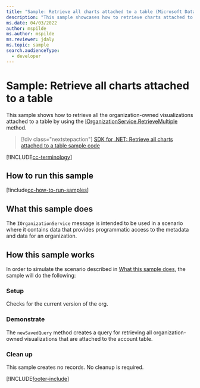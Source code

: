 ```yaml
---
title: "Sample: Retrieve all charts attached to a table (Microsoft Dataverse) | Microsoft Docs" # Intent and product brand in a unique string of 43-59 chars including spaces
description: "This sample showcases how to retrieve charts attached to a table " # 115-145 characters including spaces. This abstract displays in the search result.
ms.date: 04/03/2022
author: mspilde
ms.author: mspilde
ms.reviewer: jdaly
ms.topic: sample
search.audienceType:
  - developer
---
```


# Sample: Retrieve all charts attached to a table

This sample shows how to retrieve all the organization-owned visualizations attached to a table by using the [IOrganizationService.RetrieveMultiple](/dotnet/api/microsoft.xrm.sdk.iorganizationservice.retrievemultiple) method.

> [!div class="nextstepaction"]
> [SDK for .NET: Retrieve all charts attached to a table sample code](https://github.com/microsoft/PowerApps-Samples/tree/master/dataverse/orgsvc/C%23/RetrieveChartsAttachedToEntity)

[!INCLUDE[cc-terminology](../../includes/cc-terminology.md)]

## How to run this sample

[!include[cc-how-to-run-samples](../../includes/cc-how-to-run-samples.md)]

## What this sample does

The `IOrganizationService` message is intended to be used in a scenario where it contains data that provides programmatic access to the metadata and data for an organization.

## How this sample works

In order to simulate the scenario described in [What this sample does](#what-this-sample-does), the sample will do the following:

### Setup

Checks for the current version of the org.

### Demonstrate

The `newSavedQuery` method creates a query for retrieving all organization-owned visualizations that are attached to the account table.

### Clean up

This sample creates no records. No cleanup is required.

[!INCLUDE[footer-include](../../../../includes/footer-banner.md)]
